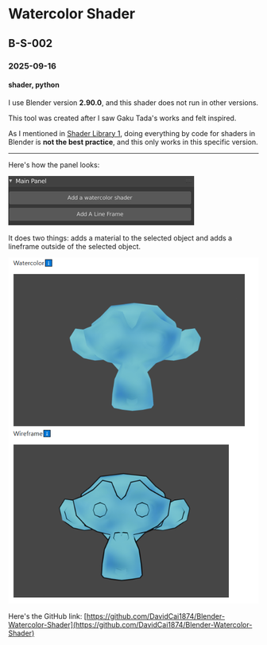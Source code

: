 # Watercolor Shader
## B-S-002
### 2025-09-16
#### shader, python

I use Blender version **2.90.0**, and this shader does not run in other versions.

This tool was created after I saw Gaku Tada's works and felt inspired.

As I mentioned in [Shader Library 1](https://davidcai1874.github.io/my-tech-art-station/addons/blender/b-s-001), doing everything by code for shaders in Blender is **not the best practice**, and this only works in this specific version.

***

Here's how the panel looks:

![](https://raw.githubusercontent.com/DavidCai1874/my-tech-art-station-assets-storage-01/main/20250915205118.png)

It does two things: adds a material to the selected object and adds a lineframe outside of the selected object.

![](https://raw.githubusercontent.com/DavidCai1874/my-tech-art-station-assets-storage-01/main/20250915205236.png)

Here's the GitHub link: [https://github.com/DavidCai1874/Blender-Watercolor-Shader](https://github.com/DavidCai1874/Blender-Watercolor-Shader)